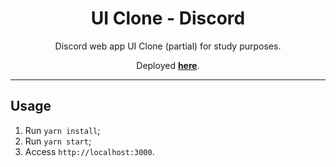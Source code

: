 <h1 align="center">
UI Clone - Discord
</h1>

<p align="center">Discord web app UI Clone (partial) for study purposes.</p>
<p align="center">Deployed <strong><a href="https://discord-clone-gx7.netlify.app/">here</a></strong>.</p>

<hr>

## Usage

1. Run `yarn install`;<br />
2. Run `yarn start`;<br />
3. Access `http://localhost:3000`.<br />


